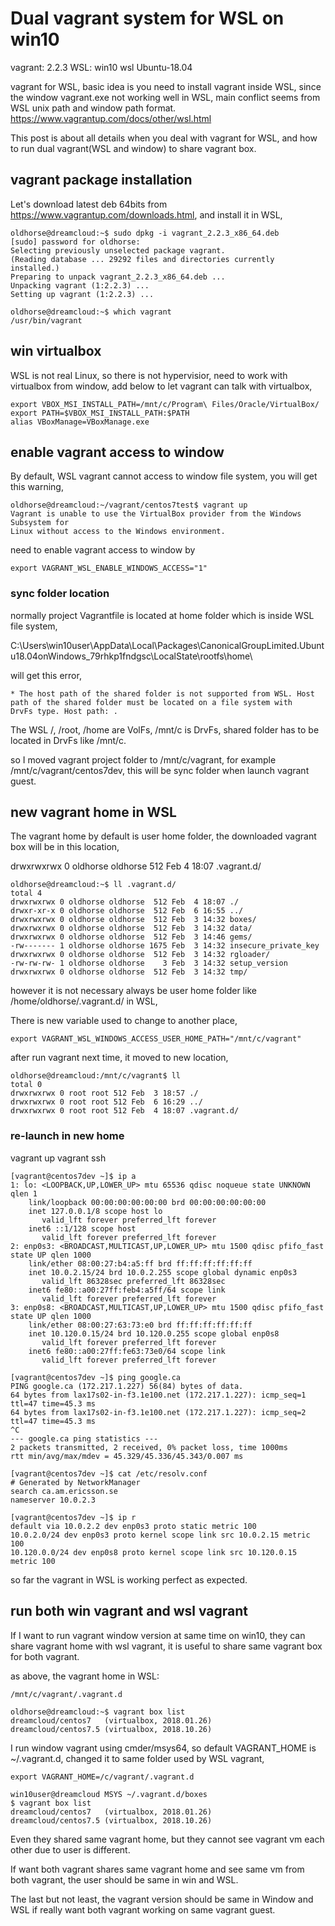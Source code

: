 # Dual vagrant system for WSL on win10
vagrant: 2.2.3
WSL: win10 wsl Ubuntu-18.04

vagrant for WSL, basic idea is you need to install vagrant inside WSL, since the window vagrant.exe not working well in WSL, main conflict seems from WSL unix path and window path format.
https://www.vagrantup.com/docs/other/wsl.html

This post is about all details when you deal with vagrant for WSL, and how to run dual vagrant(WSL and window) to share vagrant box.

## vagrant package installation
Let's download latest deb 64bits from https://www.vagrantup.com/downloads.html, and install it in WSL, 
```
oldhorse@dreamcloud:~$ sudo dpkg -i vagrant_2.2.3_x86_64.deb
[sudo] password for oldhorse:
Selecting previously unselected package vagrant.
(Reading database ... 29292 files and directories currently installed.)
Preparing to unpack vagrant_2.2.3_x86_64.deb ...
Unpacking vagrant (1:2.2.3) ...
Setting up vagrant (1:2.2.3) ...
```
```
oldhorse@dreamcloud:~$ which vagrant
/usr/bin/vagrant
```
## win virtualbox 
WSL is not real Linux, so there is not hypervisior, need to work with virtualbox from window, add below to let vagrant can talk with virtualbox,
```
export VBOX_MSI_INSTALL_PATH=/mnt/c/Program\ Files/Oracle/VirtualBox/
export PATH=$VBOX_MSI_INSTALL_PATH:$PATH
alias VBoxManage=VBoxManage.exe
```
## enable vagrant access to window
By default, WSL vagrant cannot access to window file system, you will get this warning, 
```
oldhorse@dreamcloud:~/vagrant/centos7test$ vagrant up
Vagrant is unable to use the VirtualBox provider from the Windows Subsystem for
Linux without access to the Windows environment. 
```
need to enable vagrant access to window by
```
export VAGRANT_WSL_ENABLE_WINDOWS_ACCESS="1"
```

### sync folder location 
normally project Vagrantfile is located at home folder which is inside WSL file system, 

C:\Users\win10user\AppData\Local\Packages\CanonicalGroupLimited.Ubuntu18.04onWindows_79rhkp1fndgsc\LocalState\rootfs\home\

will get this error,
```
* The host path of the shared folder is not supported from WSL. Host
path of the shared folder must be located on a file system with
DrvFs type. Host path: .
```

The WSL /, /root, /home are VolFs, /mnt/c is DrvFs, shared folder has to be located in DrvFs like /mnt/c.

so I moved vagrant project folder to /mnt/c/vagrant, for example /mnt/c/vagrant/centos7dev, this will be sync folder when launch vagrant guest.

## new vagrant home in WSL
The vagrant home by default is user home folder, the downloaded vagrant box will be in this location, 

drwxrwxrwx 0 oldhorse oldhorse   512 Feb  4 18:07 .vagrant.d/
```
oldhorse@dreamcloud:~$ ll .vagrant.d/
total 4
drwxrwxrwx 0 oldhorse oldhorse  512 Feb  4 18:07 ./
drwxr-xr-x 0 oldhorse oldhorse  512 Feb  6 16:55 ../
drwxrwxrwx 0 oldhorse oldhorse  512 Feb  3 14:32 boxes/
drwxrwxrwx 0 oldhorse oldhorse  512 Feb  3 14:32 data/
drwxrwxrwx 0 oldhorse oldhorse  512 Feb  3 14:46 gems/
-rw------- 1 oldhorse oldhorse 1675 Feb  3 14:32 insecure_private_key
drwxrwxrwx 0 oldhorse oldhorse  512 Feb  3 14:32 rgloader/
-rw-rw-rw- 1 oldhorse oldhorse    3 Feb  3 14:32 setup_version
drwxrwxrwx 0 oldhorse oldhorse  512 Feb  3 14:32 tmp/
```

however it is not necessary always be user home folder like /home/oldhorse/.vagrant.d/ in WSL,

There is new variable used to change to another place,
```
export VAGRANT_WSL_WINDOWS_ACCESS_USER_HOME_PATH="/mnt/c/vagrant"
```
after run vagrant next time, it moved to new location,
```
oldhorse@dreamcloud:/mnt/c/vagrant$ ll
total 0
drwxrwxrwx 0 root root 512 Feb  3 18:57 ./
drwxrwxrwx 0 root root 512 Feb  6 16:29 ../
drwxrwxrwx 0 root root 512 Feb  4 18:07 .vagrant.d/
```

### re-launch in new home 

vagrant up
vagrant ssh
```
[vagrant@centos7dev ~]$ ip a
1: lo: <LOOPBACK,UP,LOWER_UP> mtu 65536 qdisc noqueue state UNKNOWN qlen 1
    link/loopback 00:00:00:00:00:00 brd 00:00:00:00:00:00
    inet 127.0.0.1/8 scope host lo
       valid_lft forever preferred_lft forever
    inet6 ::1/128 scope host
       valid_lft forever preferred_lft forever
2: enp0s3: <BROADCAST,MULTICAST,UP,LOWER_UP> mtu 1500 qdisc pfifo_fast state UP qlen 1000
    link/ether 08:00:27:b4:a5:ff brd ff:ff:ff:ff:ff:ff
    inet 10.0.2.15/24 brd 10.0.2.255 scope global dynamic enp0s3
       valid_lft 86328sec preferred_lft 86328sec
    inet6 fe80::a00:27ff:feb4:a5ff/64 scope link
       valid_lft forever preferred_lft forever
3: enp0s8: <BROADCAST,MULTICAST,UP,LOWER_UP> mtu 1500 qdisc pfifo_fast state UP qlen 1000
    link/ether 08:00:27:63:73:e0 brd ff:ff:ff:ff:ff:ff
    inet 10.120.0.15/24 brd 10.120.0.255 scope global enp0s8
       valid_lft forever preferred_lft forever
    inet6 fe80::a00:27ff:fe63:73e0/64 scope link
       valid_lft forever preferred_lft forever

[vagrant@centos7dev ~]$ ping google.ca
PING google.ca (172.217.1.227) 56(84) bytes of data.
64 bytes from lax17s02-in-f3.1e100.net (172.217.1.227): icmp_seq=1 ttl=47 time=45.3 ms
64 bytes from lax17s02-in-f3.1e100.net (172.217.1.227): icmp_seq=2 ttl=47 time=45.3 ms
^C
--- google.ca ping statistics ---
2 packets transmitted, 2 received, 0% packet loss, time 1000ms
rtt min/avg/max/mdev = 45.329/45.336/45.343/0.007 ms

[vagrant@centos7dev ~]$ cat /etc/resolv.conf
# Generated by NetworkManager
search ca.am.ericsson.se
nameserver 10.0.2.3

[vagrant@centos7dev ~]$ ip r
default via 10.0.2.2 dev enp0s3 proto static metric 100
10.0.2.0/24 dev enp0s3 proto kernel scope link src 10.0.2.15 metric 100
10.120.0.0/24 dev enp0s8 proto kernel scope link src 10.120.0.15 metric 100
```

so far the vagrant in WSL is working perfect as expected.

## run both win vagrant and wsl vagrant
If I want to run vagrant window version at same time on win10, they can share vagrant home with wsl vagrant, it is useful to share same vagrant box for both vagrant.

as above, the vagrant home in WSL:
```
/mnt/c/vagrant/.vagrant.d

oldhorse@dreamcloud:~$ vagrant box list
dreamcloud/centos7   (virtualbox, 2018.01.26)
dreamcloud/centos7.5 (virtualbox, 2018.10.26)
```
I run window vagrant using cmder/msys64, so default VAGRANT_HOME is ~/.vagrant.d, changed it to same folder used by WSL vagrant, 
```
export VAGRANT_HOME=/c/vagrant/.vagrant.d

win10user@dreamcloud MSYS ~/.vagrant.d/boxes
$ vagrant box list
dreamcloud/centos7   (virtualbox, 2018.01.26)
dreamcloud/centos7.5 (virtualbox, 2018.10.26)
```
Even they shared same vagrant home, but they cannot see vagrant vm each other due to user is different.

If want both vagrant shares same vagrant home and see same vm from both vagrant, the user should be same in win and WSL.

The last but not least, the vagrant version should be same in Window and WSL if really want both vagrant working on same vagrant guest.






